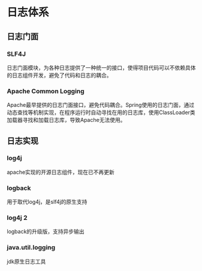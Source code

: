 # 日志体系

## 日志门面

### SLF4J

日志门面模块，为各种日志提供了一种统一的接口，使得项目代码可以不依赖具体的日志组件开发，避免了代码和日志的耦合。

### Apache Common Logging

Apache最早提供的日志门面接口，避免代码耦合。Spring使用的日志门面，通过动态查找等机制实现，在程序运行时自动寻找在用的日志库，使用ClassLoader类加载器寻找和加载日志库，导致Apache无法使用。


## 日志实现

### log4j

apache实现的开源日志组件，现在已不再更新

### logback

用于取代log4j，是slf4j的原生支持

### log4j 2

logback的升级版，支持异步输出

### java.util.logging

jdk原生日志工具

